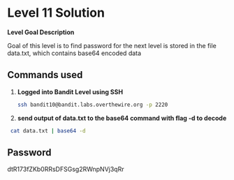 # Level 11 Solution

**Level Goal Description**

Goal of this level is to find password for the next level is stored in the file data.txt, which contains base64 encoded data

## Commands used

1. **Logged into Bandit Level using SSH**

   ```bash
   ssh bandit10@bandit.labs.overthewire.org -p 2220
   ```

2. **send output of data.txt to the base64 command with flag -d to decode**

```bash
 cat data.txt | base64 -d
```

## Password

dtR173fZKb0RRsDFSGsg2RWnpNVj3qRr
